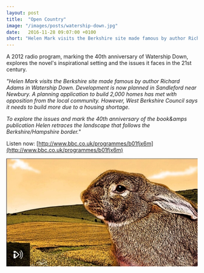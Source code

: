 ```yaml
---
layout: post
title:  "Open Country"
image: "/images/posts/watership-down.jpg"
date:   2016-11-28 09:07:00 +0100
short: "Helen Mark visits the Berkshire site made famous by author Richard Adams in Watership Down "
---
```


A 2012 radio program, marking the 40th anniversary of Watership Down, explores the novel's inspirational setting and the issues it faces in the 21st century.

_"Helen Mark visits the Berkshire site made famous by author Richard Adams in Watership Down. Development is now planned in Sandleford near Newbury. A planning application to build 2,000 homes has met with opposition from the local community. However, West Berkshire Council says it needs to build more due to a housing shortage._

_To explore the issues and mark the 40th anniversary of the book&amps publication Helen retraces the landscape that follows the Berkshire/Hampshire border."_

Listen now: [http://www.bbc.co.uk/programmes/b01fjx6m](http://www.bbc.co.uk/programmes/b01fjx6m)

![Richard and Elizabeth watching Strictly](/images/posts/radio-4.jpg)

